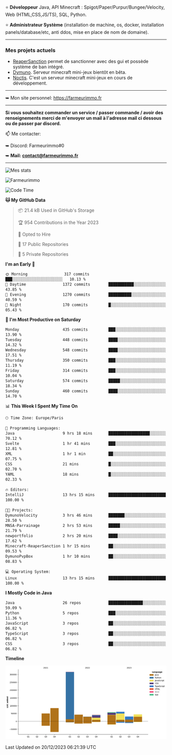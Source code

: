 ⭐ **Développeur** Java, API Minecraft : Spigot/Paper/Purpur/Bungee/Velocity, Web (HTML,CSS,JS/TS), SQL, Python.

⭐ **Administrateur Système** (installation de machine, os, docker, installation panels/database/etc, anti ddos, mise en place de nom de domaine).

---

### Mes projets actuels
- [ReaperSanction](https://www.spigotmc.org/resources/reapersanction.89580/) permet de sanctionner avec des gui et possède système de ban intégré.
- [Dymuno](https://discord.gg/dymuno-community-986460742293282886). Serveur minecraft mini-jeux bientôt en bêta.
- [Noctis](https://discord.gg/ydRurvUJ8U). C'est un serveur minecraft mini-jeux en cours de développement.

---

➥ Mon site personnel: https://farmeurimmo.fr

---

**Si vous souhaitez commander un service / passer commande / avoir des renseignements merci de m'envoyer un mail à l'adresse mail ci dessous ou de passer par discord.**

📫 Me contacter:
 
   ➥ Discord: Farmeurimmo#0
   
   ➥ **Mail: contact@farmeurimmo.fr**

---

![Mes stats](https://github-readme-stats.farmeurimmo.fr/api?username=Farmeurimmo&count_private=true&show_icons=true&theme=radical)

<img src="https://komarev.com/ghpvc/?username=Farmeurimmo" alt="Farmeurimmo" />

<!--START_SECTION:waka-->
![Code Time](http://img.shields.io/badge/Code%20Time-1%2C057%20hrs%2037%20mins-blue)

**🐱 My GitHub Data** 

> 📦 21.4 kB Used in GitHub's Storage 
 > 
> 🏆 954 Contributions in the Year 2023
 > 
> 💼 Opted to Hire
 > 
> 📜 17 Public Repositories 
 > 
> 🔑 5 Private Repositories 
 > 
**I'm an Early 🐤** 

```text
🌞 Morning                317 commits         ███░░░░░░░░░░░░░░░░░░░░░░   10.13 % 
🌆 Daytime                1372 commits        ███████████░░░░░░░░░░░░░░   43.85 % 
🌃 Evening                1270 commits        ██████████░░░░░░░░░░░░░░░   40.59 % 
🌙 Night                  170 commits         █░░░░░░░░░░░░░░░░░░░░░░░░   05.43 % 
```
📅 **I'm Most Productive on Saturday** 

```text
Monday                   435 commits         ███░░░░░░░░░░░░░░░░░░░░░░   13.90 % 
Tuesday                  448 commits         ████░░░░░░░░░░░░░░░░░░░░░   14.32 % 
Wednesday                548 commits         ████░░░░░░░░░░░░░░░░░░░░░   17.51 % 
Thursday                 350 commits         ███░░░░░░░░░░░░░░░░░░░░░░   11.19 % 
Friday                   314 commits         ███░░░░░░░░░░░░░░░░░░░░░░   10.04 % 
Saturday                 574 commits         █████░░░░░░░░░░░░░░░░░░░░   18.34 % 
Sunday                   460 commits         ████░░░░░░░░░░░░░░░░░░░░░   14.70 % 
```


📊 **This Week I Spent My Time On** 

```text
🕑︎ Time Zone: Europe/Paris

💬 Programming Languages: 
Java                     9 hrs 18 mins       ██████████████████░░░░░░░   70.12 % 
Svelte                   1 hr 41 mins        ███░░░░░░░░░░░░░░░░░░░░░░   12.81 % 
XML                      1 hr 1 min          ██░░░░░░░░░░░░░░░░░░░░░░░   07.75 % 
CSS                      21 mins             █░░░░░░░░░░░░░░░░░░░░░░░░   02.70 % 
YAML                     18 mins             █░░░░░░░░░░░░░░░░░░░░░░░░   02.33 % 

🔥 Editors: 
IntelliJ                 13 hrs 15 mins      █████████████████████████   100.00 % 

🐱‍💻 Projects: 
DymunoVelocity           3 hrs 46 mins       ███████░░░░░░░░░░░░░░░░░░   28.50 % 
MNSA-Parrainage          2 hrs 53 mins       █████░░░░░░░░░░░░░░░░░░░░   21.79 % 
newportfolio             2 hrs 20 mins       ████░░░░░░░░░░░░░░░░░░░░░   17.62 % 
Minecraft-ReaperSanction 1 hr 15 mins        ██░░░░░░░░░░░░░░░░░░░░░░░   09.53 % 
DymunoPvpBox             1 hr 10 mins        ██░░░░░░░░░░░░░░░░░░░░░░░   08.83 % 

💻 Operating System: 
Linux                    13 hrs 15 mins      █████████████████████████   100.00 % 
```

**I Mostly Code in Java** 

```text
Java                     26 repos            ███████████████░░░░░░░░░░   59.09 % 
Python                   5 repos             ███░░░░░░░░░░░░░░░░░░░░░░   11.36 % 
JavaScript               3 repos             ██░░░░░░░░░░░░░░░░░░░░░░░   06.82 % 
TypeScript               3 repos             ██░░░░░░░░░░░░░░░░░░░░░░░   06.82 % 
CSS                      3 repos             ██░░░░░░░░░░░░░░░░░░░░░░░   06.82 % 
```



**Timeline**

![Lines of Code chart](https://raw.githubusercontent.com/Farmeurimmo/Farmeurimmo/main/assets/bar_graph.png)


 Last Updated on 20/12/2023 06:21:39 UTC
<!--END_SECTION:waka-->
